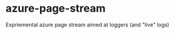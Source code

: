 azure-page-stream
=================

Expriemental azure page stream aimed at loggers (and "live" logs)
